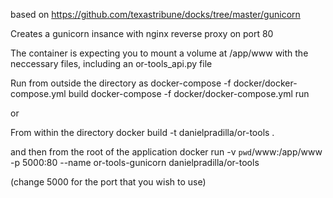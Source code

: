 based on https://github.com/texastribune/docks/tree/master/gunicorn

Creates a gunicorn insance with nginx reverse proxy on port 80

The container is expecting you to mount a volume at /app/www with the neccessary files, including an or-tools_api.py file

Run from outside the directory as
docker-compose -f docker/docker-compose.yml build
docker-compose -f docker/docker-compose.yml run


or 

From within the directory
docker build -t danielpradilla/or-tools .

and then from the root of the application
docker run -v `pwd`/www:/app/www -p 5000:80 --name or-tools-gunicorn  danielpradilla/or-tools 

(change 5000 for the port that you wish to use)
